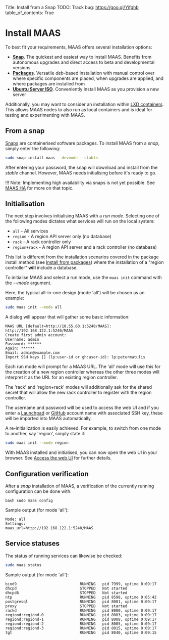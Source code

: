 Title: Install from a Snap
TODO:  Track bug: https://goo.gl/Yifghb
table_of_contents: True


# Install MAAS

To best fit your requirements, MAAS offers several installation options:

- **[Snap][install-from-snap]**. The quickest and easiest way to install MAAS. Benefits from
  autonomous upgrades and direct access to beta and developmental versions
- **[Packages][install-from-packages]**. Versatile *deb*-based installation
  with manual control over where specific components are placed, when upgrades
  are applied, and where packages are installed from
- **[Ubuntu Server ISO][install-from-iso]**. Conveniently install MAAS as you provision a new
  server

Additionally, you may want to consider an installation within
[LXD containers][install-with-lxd]. This allows MAAS nodes to also run as
local containers and is ideal for testing and experimenting with MAAS.

## From a snap

[Snaps][snappy-docs] are containerised software packages. To install MAAS from a
*snap*, simply enter the following:

```bash
sudo snap install maas --devmode --stable
```

After entering your password, the snap will download and install from the
*stable* channel. However, MAAS needs initialising before it's ready to go.

!!! Note:
    Implementing high availability via snaps is not yet possible.
    See [MAAS HA][maas-ha] for more on that topic.

## Initialisation

The next step involves initialising MAAS with a *run mode*. Selecting one of
the following modes dictates what services will run on the local system:

- `all` - All services
- `region` - A region API server only (no database)
- `rack` - A rack controller only
- `region+rack` - A region API server and a rack controller (no database)

This list is different from the installation scenarios covered in the package
install method (see [Install from packages][install-from-packages]) where
the installation of a "region controller" **will** include a database.

To initialise MAAS and select a run mode, use the `maas init` command with the
*--mode* argument.

Here, the typical all-in-one design (mode 'all') will be chosen as an example:

```bash
sudo maas init --mode all
```
A dialog will appear that will gather some basic information:

```no-highlight
MAAS URL [default=http://10.55.60.1:5240/MAAS]: http://192.168.122.1:5240/MAAS
Create first admin account:       
Username: admin
Password: ******
Again: ******
Email: admin@example.com
Import SSH keys [] (lp:user-id or gh:user-id): lp:petermatulis
```

Each run mode will prompt for a MAAS URL. The 'all' mode will use this for the
creation of a new region controller whereas the other three modes will
interpret it as the URL for an existing region controller.

The 'rack' and 'region+rack' modes will additionally ask for the shared secret
that will allow the new rack controller to register with the region controller.

The username and password will be used to access the web UI and if you enter
a [Launchpad][launchpad] or [GitHub][github] account name with associated SSH
key, these will be imported into MAAS automatically.

A re-initialization is easily achieved. For example, to switch from one mode to
another, say 'region', simply state it:

```bash
sudo maas init --mode region
```

With MAAS installed and initialised, you can now open the web UI in your
browser. See [Access the web UI][webui] for further details.


## Configuration verification

After a *snap* installation of MAAS, a verification of the currently running
configuration can be done with:
 
```bash sudo maas config ```

Sample output (for mode 'all'):

```no-highlight
Mode: all
Settings:
maas_url=http://192.168.122.1:5240/MAAS
```

## Service statuses

The status of running services can likewise be checked:
 
```bash
sudo maas status
```

Sample output (for mode 'all'):

```no-highlight
bind9                            RUNNING   pid 7999, uptime 0:09:17
dhcpd                            STOPPED   Not started
dhcpd6                           STOPPED   Not started
ntp                              RUNNING   pid 8598, uptime 0:05:42
postgresql                       RUNNING   pid 8001, uptime 0:09:17
proxy                            STOPPED   Not started
rackd                            RUNNING   pid 8000, uptime 0:09:17
regiond:regiond-0                RUNNING   pid 8003, uptime 0:09:17
regiond:regiond-1                RUNNING   pid 8008, uptime 0:09:17
regiond:regiond-2                RUNNING   pid 8005, uptime 0:09:17
regiond:regiond-3                RUNNING   pid 8015, uptime 0:09:17
tgt                              RUNNING   pid 8040, uptime 0:09:15
```

<!-- LINKS -->


[snappy-docs]: https://snapcraft.io/docs
[insights.ubuntu.com-snappy]: https://insights.ubuntu.com/2016/06/14/universal-snap-packages-launch-on-multiple-linux-distros/
[maas-ha]: manage-ha.md
[launchpad-bugs-maas]: https://bugs.launchpad.net/maas/+filebug
[install-from-iso]: installconfig-iso-install.md
[install-from-packages]: installconfig-package-install.md
[install-from-snap]: #from-a-snap
[install-with-lxd]: installconfig-lxd-install.md#from-a-snap#from-a-snap
[launchpad]: https://launchpad.net/
[github]: https://github.com
[webui]: installconfig-webui.md#access-the-web-ui
